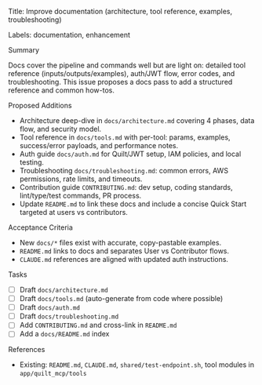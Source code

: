 Title: Improve documentation (architecture, tool reference, examples, troubleshooting)

Labels: documentation, enhancement

Summary

Docs cover the pipeline and commands well but are light on: detailed tool reference (inputs/outputs/examples), auth/JWT flow, error codes, and troubleshooting. This issue proposes a docs pass to add a structured reference and common how-tos.

Proposed Additions

- Architecture deep-dive in `docs/architecture.md` covering 4 phases, data flow, and security model.
- Tool reference in `docs/tools.md` with per-tool: params, examples, success/error payloads, and performance notes.
- Auth guide `docs/auth.md` for Quilt/JWT setup, IAM policies, and local testing.
- Troubleshooting `docs/troubleshooting.md`: common errors, AWS permissions, rate limits, and timeouts.
- Contribution guide `CONTRIBUTING.md`: dev setup, coding standards, lint/type/test commands, PR process.
- Update `README.md` to link these docs and include a concise Quick Start targeted at users vs contributors.

Acceptance Criteria

- New `docs/*` files exist with accurate, copy-pastable examples.
- `README.md` links to docs and separates User vs Contributor flows.
- `CLAUDE.md` references are aligned with updated auth instructions.

Tasks

- [ ] Draft `docs/architecture.md`
- [ ] Draft `docs/tools.md` (auto-generate from code where possible)
- [ ] Draft `docs/auth.md`
- [ ] Draft `docs/troubleshooting.md`
- [ ] Add `CONTRIBUTING.md` and cross-link in `README.md`
- [ ] Add a `docs/README.md` index

References

- Existing: `README.md`, `CLAUDE.md`, `shared/test-endpoint.sh`, tool modules in `app/quilt_mcp/tools`

